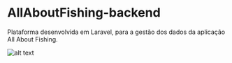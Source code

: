# AllAboutFishing-backend

Plataforma desenvolvida em Laravel, para a gestão dos dados da aplicação All About Fishing.

![alt text](https://i.imgur.com/0W6Y9Rl.png)
